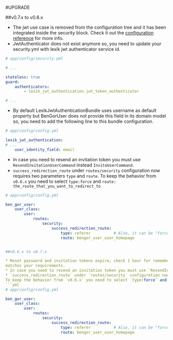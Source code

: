 #UPGRADE

##v0.7.x to v0.8.x

* The jwt use case is removed from the configuration tree and it has been integrated inside the security block.
Check it out the [configuration reference](docs/reference_configuration.md) for more info.
* JwtAuthenticator does not exist anymore so, you need to update your security.yml with lexik jwt authenticator service 
id.
```yml
# app/config/security.yml

# ...

stateless: true
guard:
    authenticators:
        - lexik_jwt_authentication.jwt_token_authenticator

# ...
```
* By default LexikJwtAuthenticationBundle uses username as default property but BenGorUser does not provide this field
in its domain model so, you need to add the following line to this bundle configuration.
```yml
# app/config/config.yml

lexik_jwt_authentication:
# ...
    user_identity_field: email
```
* In case you need to resend an invitation token you must use `ResendInvitationUserCommand` instead `InviteUserCommand`.
* `success_redirection_route` under `routes/security` configuration now requires two parameters `type` and `route`.
To keep the behavior from `v0.6.x` you need to select `type:force` and `route: the_route_that_you_want_to_redirect_to`  
```yml
# app/config/config.yml

ben_gor_user:
    user_class:
        user:
            routes:
                security:
                    success_redirection_route:
                        type: referer          # Also, it can be "force"
                        route: bengor_user_user_homepage


##v0.6.x to v0.7.x

* Reset password and invitation tokens expire, check 1 hour for remember password and 1 week for invitation token 
matches your requirements.
* In case you need to resend an invitation token you must use `ResendInvitationUserCommand` instead `InviteUserCommand`.
* `success_redirection_route` under `routes/security` configuration now requires two parameters `type` and `route`.
To keep the behavior from `v0.6.x` you need to select `type:force` and `route: the_route_that_you_want_to_redirect_to`  
```yml
# app/config/config.yml

ben_gor_user:
    user_class:
        user:
            routes:
                security:
                    success_redirection_route:
                        type: referer          # Also, it can be "force"
                        route: bengor_user_user_homepage
